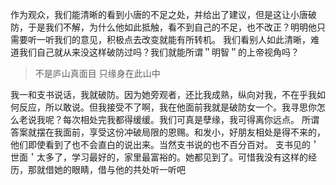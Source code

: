 作为观众，我们能清晰的看到小唐的不足之处，并给出了建议，但是这让小唐破防，于是我们不解，为什么他如此抵触，看不到自己的不足，也不改正？明明他只需要听一听我们的意见，积极点去改变就能有所转机。
我们看别人如此清晰，难道我们自己就从来没这样破防过吗？我们就能所谓＂明智＂的上帝视角吗？

> 不是庐山真面目
> 只缘身在此山中

我一和支书说话，我就破防。因为她旁观者，还比我成熟，纵向对我，不在乎我如何反应，所以敢说。但我接受不了啊，我在他面前我就是破防女一个。我寻思你怎么老说我呢？每次相处完我都得缓缓。我们可真是孽缘，我可得离你远点。
所谓答案就摆在我面前，享受这份冲破局限的恩赐。和发小，好朋友相处是得不来的，他们即使看到了也不会直白的说出来。当然支书说的也不百分百对。
支书见的＇世面＇太多了，学习最好的，家里最富裕的。她都见到了。可惜我没有这样的经历，那就借她的眼睛，借与他的共处听一听吧